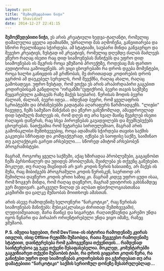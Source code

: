 ```yaml
---
layout: post
title: "შემოქმედებითი ნიჭი"
author: ShavidzeT
date: 2014-12-27 22:41:15
---
```

**შემოქმედებითი ნიჭი,** ეს არის კრეატიული ხედვა-ტალანტი, რომელიც დამალულია ყველა ადამიანში, უბრალოდ მას აღმოჩენა, განვითარება და სწორი რეალიზაცია სჭირდება. ამ სტატიაში, საუბარი მინდა განვავრცო და შევეხო კრეატივს, ზუსტად იმ კრეატივს, რომელიც დღემდე ძალას მაძლევს ვწერო რაღაც ისეთი რაც დიდ სიამოვნებას მანიჭებს და უფრო დიდ სიამოვნებას ის მგვრის როცა ვმუშაობ პროექტზე, როდესაც მას ფართო აუდიტორია გამოიყენებს. არ ვიცი ცხოვრებაში რა დროს დგება მომენტები, როცა ხალხი განიცდის ამ გრძნობას, მე ძირითადად კოდირების დროს ვგრძობ ამ დაუკებელ სურვილს, რომ შევქმნა, რაღაც ახალი, რაღაც გამოსადეგი. უფრო ზუსტად, რომ ვთქვა ეს არის არაპირდაპირი გაგებით კოდირებისგან განცდილი "ორგაზმი"(ვფიქრობ, ბევრი თავის საქმეზე შეყვარებული გამიგებს რაზე მაქვს საუბარი). წერისას მოდის ბევრი ძალიან, ძალიან, ბევრი იდეა... იმდენად ბევრი, რომ ყველაფრის სკრიპტებში და ბრძანებებში გადატანა აღარაფერს წარმოადგენს. "ლიჟბი" ჩავუჯდე, ჩემს სამუშაო მანქანას და ვწერო განუზომლად, ამავდროულად დიდ სტიმულს მაძლევს ის, რომ დღეს თუ არა ხვალ მაინც შევძლებ ისეთი რაღაცის დაწერას, რაც სხვა პიროვნებას გაუადვილებს და შეუმსუბუქებს ცხოვრებას. ნათქვამია რომ ნეტარება სირთულეშიაო, მაგრამ არის გამონაკლისი შემთხვევებიც, როცა ადამიანს სჭირდება თავისი საქმის გაკეთება სწრაფად და კომფაქტურად, იქნება ეს საოფისე საქმე, საიშინაო თუ გალაქტიკის გარეთ არსებული..... სწორედ ამიტომ არსებობენ პროგრამისტები.

მაგრამ, როგორც ყველა საქმეში, აქაც ხშირადაა პრობლემები, გაგაცნობთ ჩემს პერსონალურ და უდიდეს პრობლემას, შეიძლება ეს თქვენც გაწუხებთ. მოკლედ, თუ რაღაც შიგნიდან არ ვარ კოდის წერის ხასიათზე, არ მაქვს ის მუზა, რაც მიბიძგებს პროგრამული კოდის წერისკენ, საერთოდ არ შემიძლია დავწერო კოდის ერთი ხაზიც კი.
მაგრამ კიდევ უფრო ცუდი ისაა, რომ ზოგჯერ მინდა, რომ რაღაც დავწერო, მაგრამ ედიტორის გახსნამდეც ვერ მივდივარ. გარკვეულ წილად ეს ალბათ ფსიქოლოგიასთანაა კავშირში და ცალკე მუშაობას მოითხოვს ამასთან.

არის ასევე რამოდენიმე ხელოვნური "ნარკოტიკი", რაც წერისას სიამოვნებას მანიჭებს: მუსიკა(კლასიკა ძირითად შემთხვევაში), ლუდი(იშვიათად, მარა მაინც) და სიგარეტი. რაღათქმაუნდა გარემო უნდა იყოს წყნარი და პირაპირ ორიენტირებული უნდა ვიყო იმაზე, რაზეც ვმუშაობ.

**P.S. იმედია ხვდებით, რომ DevTime-ის ისტორია რამოდენიმე კვირას ითვლის, ისიც Offline რეჟიმში მუშაობდა, რათა შეგვევსო რამოდენიმე სტატიით, დაინტერესება რომ გამოგვეწვია თქვენთვის... რამდენად საინტერესოა ეგ უკვე თქვენი შესაფასებელია. მოკლედ, კომენტარებში გაგვიზიარეთ თქვენი მუშაობის ტიპი, რა დროს გიყვართ კოდის წერა, რა განიჭებთ უფრო დიდ სიამოვნებას კოდირებისას და გჭირდებათ თუ არა დამატებითი "ნარკოტიკი" საქმის სერიოზულ დონეზე შესასრულებლად...**
